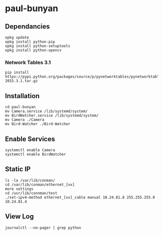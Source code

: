 # paul-bunyan

## Dependancies
```
opkg update
opkg install python-pip
opkg install python-setuptools
opkg install python-opencv
```

### Network Tables 3.1
```
pip install https://pypi.python.org/packages/source/p/pynetworktables/pynetworktables-2015.3.1.tar.gz
```

## Installation
```
cd paul-bunyan
mv Camera.service /lib/systemd/system/
mv BirdWatcher.service /lib/systemd/system/
mv Camera ./Camera
mv Bird-Watcher ./Bird-Watcher
```

## Enable Services
```
systemctl enable Camera
systemctl enable BirdWatcher
```

## Static IP
```
ls -la /var/lib/conman/
cd /var/lib/conman/ethernet_[xx]
more settings
cd /usr/lib/connman/test
./set-ipv4-method ethernet_[xx]_cable manual 10.24.81.8 255.255.255.0 10.24.81.4
```

## View Log
```
journalctl --no-pager | grep python
```
